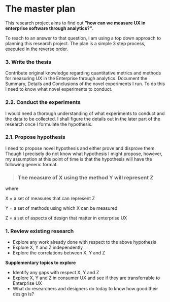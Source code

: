 # The master plan

This research project aims to find out **"how can we measure UX in enterprise software through analytics?"**.

To reach to an answer to that question, I am using a top down approach to planning this research project. The plan is a simple 3 step process, executed in the reverse order.

### 3. Write the thesis
Contribute original knowledge regarding quantitative metrics and methods for measuring UX in the Enterprise through analytics. Document the Summary, Details and Conclusions of the novel experiments I run. To do this I need to know what novel experiments to conduct.

### 2.2. Conduct the experiments

I would need a thorough understanding of what experiments to conduct and the data to be collected. I shall figure the details out in the later part of the research once I formulate the hypothesis.

### 2.1. Propose hypothesis
I need to propose novel hypothesis and either prove and disprove them. Though I precisely do not know what hypothesis I might propose, however, my assumption at this point of time is that the hypothesis will have the following generic format.

> ### The measure of X using the method Y will represent Z

where

X = a set of measures that can represent Z

Y = a set of methods using which X can be measured

Z = a set of aspects of design that matter in enterprise UX

### 1. Review existing research
- Explore any work already done with respect to the above hypothesis
- Explore X, Y and Z independently
- Explore the correlations between X, Y and Z

**Supplementary topics to explore**
- Identify any gaps with respect X, Y and Z
- Explore X, Y and Z in consumer UX and see if they are transferrable to Enterprise UX
- What do researchers and designers do today to know how good their design is?
